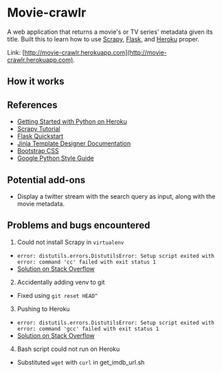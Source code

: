 Movie-crawlr
============

A web application that returns a movie's or TV series' metadata given its title. Built this to learn how to use [Scrapy](http://scrapy.org), [Flask](http://flask.pocoo.org), and [Heroku](https://www.heroku.com) proper.

Link: [http://movie-crawlr.herokuapp.com](http://movie-crawlr.herokuapp.com).

## How it works
## References
* [Getting Started with Python on Heroku](https://devcenter.heroku.com/articles/getting-started-with-python)
* [Scrapy Tutorial](http://doc.scrapy.org/en/latest/intro/tutorial.html)
* [Flask Quickstart](http://flask.pocoo.org/docs/quickstart/#quickstart)
* [Jinja Template Designer Documentation](http://jinja.pocoo.org/docs/templates/)
* [Bootstrap CSS](http://getbootstrap.com/css/)
* [Google Python Style Guide](http://google-styleguide.googlecode.com/svn/trunk/pyguide.html)

## Potential add-ons
* Display a twitter stream with the search query as input, along with the movie metadata.

## Problems and bugs encountered
1. Could not install Scrapy in `virtualenv`  
  * ```error: distutils.errors.DistutilsError: Setup script exited with error: command 'cc' failed with exit status 1```
  * [Solution on Stack Overflow](http://stackoverflow.com/questions/22703393/clang-error-unknown-argument-mno-fused-madd-wunused-command-line-argumen)  
2. Accidentally adding venv to git  
  * Fixed using `git reset HEAD^`  
3. Pushing to Heroku  
  * ```error: distutils.errors.DistutilsError: Setup script exited with error: command 'gcc' failed with exit status 1```
  * [Solution on Stack Overflow](http://stackoverflow.com/questions/22415725/problems-with-custom-libffi-heroku-buildpack)  
4. Bash script could not run on Heroku  
  * Substituted `wget` with `curl` in get_imdb_url.sh
